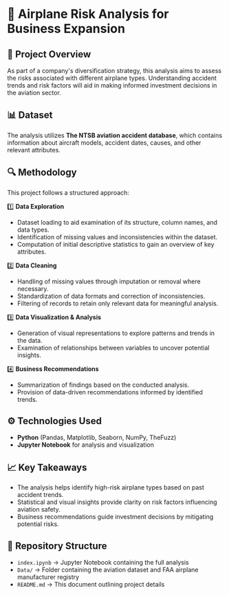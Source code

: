 # 🚀 Airplane Risk Analysis for Business Expansion

## 📌 Project Overview
As part of a company's diversification strategy, this analysis aims to assess the risks associated with different airplane types. Understanding accident trends and risk factors will aid in making informed investment decisions in the aviation sector.

## 📊 Dataset
The analysis utilizes **The NTSB aviation accident database**, which contains information about aircraft models, accident dates, causes, and other relevant attributes.

## 🔍 Methodology
This project follows a structured approach:

1️⃣ **Data Exploration**  
- Dataset loading to aid examination of its structure, column names, and data types.  
- Identification of missing values and inconsistencies within the dataset.  
- Computation of initial descriptive statistics to gain an overview of key attributes.  

2️⃣ **Data Cleaning**  
- Handling of missing values through imputation or removal where necessary.  
- Standardization of data formats and correction of inconsistencies.  
- Filtering of records to retain only relevant data for meaningful analysis.  

3️⃣ **Data Visualization & Analysis**  
- Generation of visual representations to explore patterns and trends in the data. 
- Examination of relationships between variables to uncover potential insights.  

4️⃣ **Business Recommendations**  
- Summarization of findings based on the conducted analysis.  
- Provision of data-driven recommendations informed by identified trends.  

## ⚙️ Technologies Used
- **Python** (Pandas, Matplotlib, Seaborn, NumPy, TheFuzz)
- **Jupyter Notebook** for analysis and visualization

## 📈 Key Takeaways
- The analysis helps identify high-risk airplane types based on past accident trends.
- Statistical and visual insights provide clarity on risk factors influencing aviation safety.
- Business recommendations guide investment decisions by mitigating potential risks.

## 📂 Repository Structure
- `index.ipynb` → Jupyter Notebook containing the full analysis
- `Data/` → Folder containing the aviation dataset and FAA airplane manufacturer registry
- `README.md` → This document outlining project details
